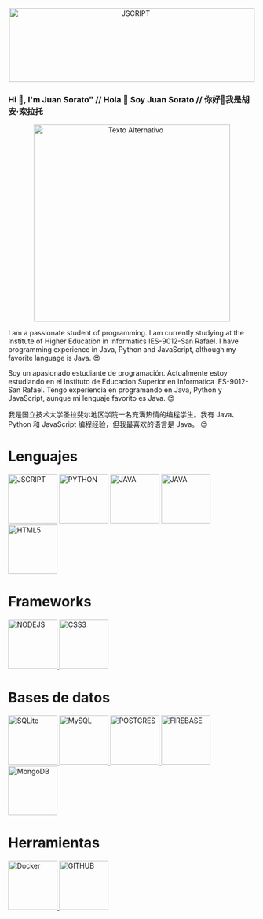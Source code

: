 <div align="center">
            <img src="https://nanocad.com/local/templates/europe/assets/img/bg/1/Developer.png" alt="JSCRIPT" width="500" height="150"/>
        </div>

### Hi 👋, I'm Juan Sorato" // Hola 👋 Soy Juan Sorato // 你好👋我是胡安·索拉托
<div align="center">
  <img src="https://media.giphy.com/media/8TkagzJHXLWmI/giphy.gif" width="400" alt="Texto Alternativo">
</div>
<p> I am a passionate student of programming. I am currently studying at the Institute of Higher Education in Informatics IES-9012-San Rafael. I have programming experience in Java, Python and JavaScript, although my favorite language is Java. 😍</p>

<p> Soy un apasionado estudiante de programación. Actualmente estoy estudiando en el Instituto de Educacion Superior en Informatica IES-9012-San Rafael. Tengo experiencia en programando en Java, Python y JavaScript, aunque mi lenguaje favorito es Java. 😍</p>

<p> 我是国立技术大学圣拉斐尔地区学院一名充满热情的编程学生。我有 Java、Python 和 JavaScript 编程经验，但我最喜欢的语言是 Java。 😍</p>

<h1> Lenguajes </h1>
<a href="https://lenguajejs.com/javascript/" target="_blank" rel="noreferrer">
            <img src="https://cdn.icon-icons.com/icons2/2107/PNG/512/file_type_js_official_icon_130509.png" alt="JSCRIPT" width="100" height="100"/>
        </a>
        <a href="https://www.python.org/" target="_blank" rel="noreferrer">
            <img src="https://cdn.icon-icons.com/icons2/1381/PNG/512/python_94570.png" alt="PYTHON" width="100" height="100"/>
        </a>
         <a href="https://www.java.com/es/" target="_blank" rel="noreferrer">
            <img src="https://cdn.icon-icons.com/icons2/2415/PNG/512/java_original_wordmark_logo_icon_146459.png" alt="JAVA" width="100" height="100"/>
        </a>
        <a href="https://www.java.com/es/" target="_blank" rel="noreferrer">
            <img src="https://cdn.icon-icons.com/icons2/2415/PNG/512/java_original_wordmark_logo_icon_146459.png" alt="JAVA" width="100" height="100"/>
        </a>
        <a href="https://www.java.com/es/" target="_blank" rel="noreferrer">
            <img src="https://cdn.icon-icons.com/icons2/1488/PNG/512/5352-html5_102567.png" alt="HTML5" width="100" height="100"/>
        </a>
    <h1>Frameworks</h1>
    <a href="https://lenguajejs.com/javascript/" target="_blank" rel="noreferrer">
            <img src="https://cdn.icon-icons.com/icons2/2415/PNG/512/nodejs_plain_logo_icon_146409.png" alt="NODEJS" width="100" height="100"/>
        </a>
        <a href="https://lenguajejs.com/javascript/" target="_blank" rel="noreferrer">
            <img src="https://cdn.icon-icons.com/icons2/844/PNG/512/CSS3_icon-icons.com_67069.png" alt="CSS3" width="100" height="100"/>
        </a>
      <h1>Bases de datos</h1>
      <a href="https://lenguajejs.com/javascript/" target="_blank" rel="noreferrer">
            <img src="https://cdn.icon-icons.com/icons2/2699/PNG/512/sqlite_logo_icon_169724.png" alt="SQLite" width="100" height="100"/>
        </a>
        <a href="https://lenguajejs.com/javascript/" target="_blank" rel="noreferrer">
            <img src="https://cdn.icon-icons.com/icons2/2415/PNG/512/mysql_original_wordmark_logo_icon_146417.png" alt="MySQL" width="100" height="100"/>
        </a>
        <a href="https://lenguajejs.com/javascript/" target="_blank" rel="noreferrer">
            <img src="https://cdn.icon-icons.com/icons2/2667/PNG/512/folder_postgres_icon_161286.png" alt="POSTGRES" width="100" height="100"/>
        </a>
        <a href="https://lenguajejs.com/javascript/" target="_blank" rel="noreferrer">
            <img src="https://cdn.icon-icons.com/icons2/2699/PNG/512/firebase_logo_icon_171157.png" alt="FIREBASE" width="100" height="100"/>
        </a>
         <a href="https://lenguajejs.com/javascript/" target="_blank" rel="noreferrer">
            <img src="https://cdn.icon-icons.com/icons2/2415/PNG/512/mongodb_original_wordmark_logo_icon_146425.png" alt="MongoDB" width="100" height="100"/>
        </a>
        <h1> Herramientas</h1>
   <a href="https://lenguajejs.com/javascript/" target="_blank" rel="noreferrer">
            <img src="https://cdn.icon-icons.com/icons2/2415/PNG/512/docker_original_wordmark_logo_icon_146557.png" alt="Docker" width="100" height="100"/>
        </a>
<a href="https://lenguajejs.com/javascript/" target="_blank" rel="noreferrer">
            <img src="https://cdn.icon-icons.com/icons2/1996/PNG/512/code_development_github_open_source_programming_source_icon_123274.png" alt="GITHUB" width="100" height="100"/>
        </a>
